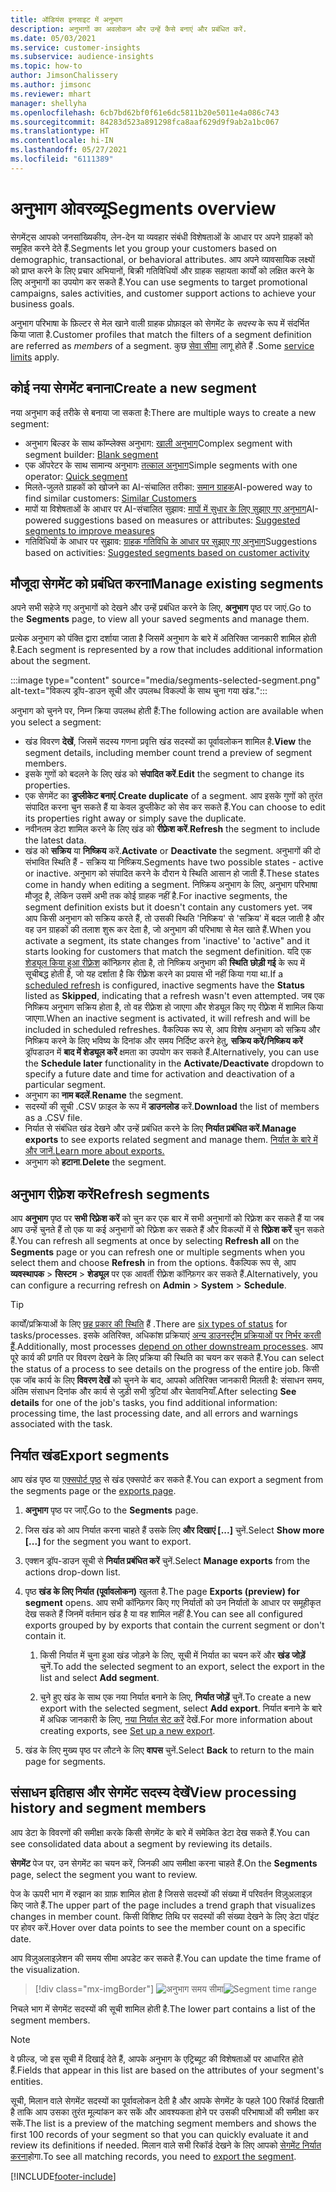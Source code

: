 ```yaml
---
title: ऑडियंस इनसाइट में अनुभाग
description: अनुभागों का अवलोकन और उन्हें कैसे बनाएं और प्रबंधित करें.
ms.date: 05/03/2021
ms.service: customer-insights
ms.subservice: audience-insights
ms.topic: how-to
author: JimsonChalissery
ms.author: jimsonc
ms.reviewer: mhart
manager: shellyha
ms.openlocfilehash: 6cb7bd62bf0f61e6dc5811b20e5011e4a086c743
ms.sourcegitcommit: 84283d523a891298fca8aaf629d9f9ab2a1bc067
ms.translationtype: HT
ms.contentlocale: hi-IN
ms.lasthandoff: 05/27/2021
ms.locfileid: "6111389"
---
```

# <a name="segments-overview"></a><span data-ttu-id="2a76d-103">अनुभाग ओवरव्यू</span><span class="sxs-lookup"><span data-stu-id="2a76d-103">Segments overview</span></span>

<span data-ttu-id="2a76d-104">सेगमेंट्स आपको जनसांख्यिकीय, लेन-देन या व्यवहार संबंधी विशेषताओं के आधार पर अपने ग्राहकों को समूहित करने देते हैं.</span><span class="sxs-lookup"><span data-stu-id="2a76d-104">Segments let you group your customers based on demographic, transactional, or behavioral attributes.</span></span> <span data-ttu-id="2a76d-105">आप अपने व्यावसायिक लक्ष्यों को प्राप्त करने के लिए प्रचार अभियानों, बिक्री गतिविधियों और ग्राहक सहायता कार्यों को लक्षित करने के लिए अनुभागों का उपयोग कर सकते हैं.</span><span class="sxs-lookup"><span data-stu-id="2a76d-105">You can use segments to target promotional campaigns, sales activities, and customer support actions to achieve your business goals.</span></span>

<span data-ttu-id="2a76d-106">अनुभाग परिभाषा के फ़िल्टर से मेल खाने वाली ग्राहक प्रोफ़ाइल को सेगमेंट के *सदस्य* के रूप में संदर्भित किया जाता है.</span><span class="sxs-lookup"><span data-stu-id="2a76d-106">Customer profiles that match the filters of a segment definition are referred as *members* of a segment.</span></span> <span data-ttu-id="2a76d-107">कुछ [सेवा सीमा](service-limits.md) लागू होते हैं .</span><span class="sxs-lookup"><span data-stu-id="2a76d-107">Some [service limits](service-limits.md) apply.</span></span>

## <a name="create-a-new-segment"></a><span data-ttu-id="2a76d-108">कोई नया सेगमेंट बनाना</span><span class="sxs-lookup"><span data-stu-id="2a76d-108">Create a new segment</span></span>

<span data-ttu-id="2a76d-109">नया अनुभाग कई तरीके से बनाया जा सकता है:</span><span class="sxs-lookup"><span data-stu-id="2a76d-109">There are multiple ways to create a new segment:</span></span> 

- <span data-ttu-id="2a76d-110">अनुभाग बिल्डर के साथ कॉम्प्लेक्स अनुभाग: [खाली अनुभाग](segment-builder.md#create-a-new-segment)</span><span class="sxs-lookup"><span data-stu-id="2a76d-110">Complex segment with segment builder: [Blank segment](segment-builder.md#create-a-new-segment)</span></span>
- <span data-ttu-id="2a76d-111">एक ऑपरेटर के साथ सामान्य अनुभागः [तत्काल अनुभाग](segment-builder.md#quick-segments)</span><span class="sxs-lookup"><span data-stu-id="2a76d-111">Simple segments with one operator: [Quick segment](segment-builder.md#quick-segments)</span></span>
- <span data-ttu-id="2a76d-112">मिलते-जुलते ग्राहकों को खोजने का AI-संचालित तरीका: [समान ग्राहक](find-similar-customer-segments.md)</span><span class="sxs-lookup"><span data-stu-id="2a76d-112">AI-powered way to find similar customers: [Similar Customers](find-similar-customer-segments.md)</span></span>
- <span data-ttu-id="2a76d-113">मापों या विशेषताओं के आधार पर AI-संचालित सुझाव: [मापों में सुधार के लिए सुझाए गए अनुभाग](suggested-segments.md)</span><span class="sxs-lookup"><span data-stu-id="2a76d-113">AI-powered suggestions based on measures or attributes: [Suggested segments to improve measures](suggested-segments.md)</span></span>
- <span data-ttu-id="2a76d-114">गतिविधियों के आधार पर सुझाव: [ग्राहक गतिविधि के आधार पर सुझाए गए अनुभाग](suggested-segments-activity.md)</span><span class="sxs-lookup"><span data-stu-id="2a76d-114">Suggestions based on activities: [Suggested segments based on customer activity](suggested-segments-activity.md)</span></span>

## <a name="manage-existing-segments"></a><span data-ttu-id="2a76d-115">मौजूदा सेगमेंट को प्रबंधित करना</span><span class="sxs-lookup"><span data-stu-id="2a76d-115">Manage existing segments</span></span>

<span data-ttu-id="2a76d-116">अपने सभी सहेजे गए अनुभागों को देखने और उन्हें प्रबंधित करने के लिए, **अनुभाग** पृष्ठ पर जाएं.</span><span class="sxs-lookup"><span data-stu-id="2a76d-116">Go to the **Segments** page, to view all your saved segments and manage them.</span></span>

<span data-ttu-id="2a76d-117">प्रत्येक अनुभाग को पंक्ति द्वारा दर्शाया जाता है जिसमें अनुभाग के बारे में अतिरिक्त जानकारी शामिल होती है.</span><span class="sxs-lookup"><span data-stu-id="2a76d-117">Each segment is represented by a row that includes additional information about the segment.</span></span>

:::image type="content" source="media/segments-selected-segment.png" alt-text="विकल्प ड्रॉप-डाउन सूची और उपलब्ध विकल्पों के साथ चुना गया खंड.":::

<span data-ttu-id="2a76d-119">अनुभाग को चुनने पर, निम्न क्रिया उपलब्ध होती हैं:</span><span class="sxs-lookup"><span data-stu-id="2a76d-119">The following action are available when you select a segment:</span></span>

- <span data-ttu-id="2a76d-120">खंड विवरण **देखें**, जिसमें सदस्य गणना प्रवृत्ति खंड सदस्यों का पूर्वावलोकन शामिल है.</span><span class="sxs-lookup"><span data-stu-id="2a76d-120">**View** the segment details, including member count trend a preview of segment members.</span></span>
- <span data-ttu-id="2a76d-121">इसके गुणों को बदलने के लिए खंड को **संपादित करें**.</span><span class="sxs-lookup"><span data-stu-id="2a76d-121">**Edit** the segment to change its properties.</span></span>
- <span data-ttu-id="2a76d-122">एक सेगमेंट का **डुप्लीकेट बनाएं**.</span><span class="sxs-lookup"><span data-stu-id="2a76d-122">**Create duplicate** of a segment.</span></span> <span data-ttu-id="2a76d-123">आप इसके गुणों को तुरंत संपादित करना चुन सकते हैं या केवल डुप्लीकेट को सेव कर सकते हैं.</span><span class="sxs-lookup"><span data-stu-id="2a76d-123">You can choose to edit its properties right away or simply save the duplicate.</span></span>
- <span data-ttu-id="2a76d-124">नवीनतम डेटा शामिल करने के लिए खंड को **रीफ़्रेश करें**.</span><span class="sxs-lookup"><span data-stu-id="2a76d-124">**Refresh** the segment to include the latest data.</span></span>
- <span data-ttu-id="2a76d-125">खंड को **सक्रिय** या **निष्क्रिय** करें.</span><span class="sxs-lookup"><span data-stu-id="2a76d-125">**Activate** or **Deactivate** the segment.</span></span> <span data-ttu-id="2a76d-126">अनुभागों की दो संभावित स्थिति हैं - सक्रिय या निष्क्रिय.</span><span class="sxs-lookup"><span data-stu-id="2a76d-126">Segments have two possible states - active or inactive.</span></span> <span data-ttu-id="2a76d-127">अनुभाग को संपादित करने के दौरान ये स्थिति आसान हो जाती हैं.</span><span class="sxs-lookup"><span data-stu-id="2a76d-127">These states come in handy when editing a segment.</span></span> <span data-ttu-id="2a76d-128">निष्क्रिय अनुभाग के लिए, अनुभाग परिभाषा मौजूद है, लेकिन उसमें अभी तक कोई ग्राहक नहीं है.</span><span class="sxs-lookup"><span data-stu-id="2a76d-128">For inactive segments, the segment definition exists but it doesn't contain any customers yet.</span></span> <span data-ttu-id="2a76d-129">जब आप किसी अनुभाग को सक्रिय करते हैं, तो उसकी स्थिति 'निष्क्रिय' से 'सक्रिय' में बदल जाती है और वह उन ग्राहकों की तलाश शुरू कर देता है, जो अनुभाग की परिभाषा से मेल खाते हैं.</span><span class="sxs-lookup"><span data-stu-id="2a76d-129">When you activate a segment, its state changes from 'inactive' to 'active" and it starts looking for customers that match the segment definition.</span></span> <span data-ttu-id="2a76d-130">यदि एक [शेड्यूल किया हुआ रीफ़्रेश](system.md#schedule-tab) कॉन्फ़िगर होता है, तो निष्क्रिय अनुभाग की **स्थिति** **छोड़ी गई** के रूप में सूचीबद्ध होती है, जो यह दर्शाता है कि रीफ़्रेश करने का प्रयास भी नहीं किया गया था.</span><span class="sxs-lookup"><span data-stu-id="2a76d-130">If a [scheduled refresh](system.md#schedule-tab) is configured, inactive segments have the **Status** listed as **Skipped**, indicating that a refresh wasn't even attempted.</span></span> <span data-ttu-id="2a76d-131">जब एक निष्क्रिय अनुभाग सक्रिय होता है, तो वह रीफ़्रेश हो जाएगा और शेड्यूल किए गए रीफ़्रेश में शामिल किया जाएगा.</span><span class="sxs-lookup"><span data-stu-id="2a76d-131">When an inactive segment is activated, it will refresh and will be included in scheduled refreshes.</span></span>
  <span data-ttu-id="2a76d-132">वैकल्पिक रूप से, आप विशेष अनुभाग को सक्रिय और निष्क्रिय करने के लिए भविष्य के दिनांक और समय निर्दिष्ट करने हेतु, **सक्रिय करें/निष्क्रिय करें** ड्रॉपडाउन में **बाद में शेड्यूल करें** क्षमता का उपयोग कर सकते हैं.</span><span class="sxs-lookup"><span data-stu-id="2a76d-132">Alternatively, you can use the **Schedule later** functionality in the **Activate/Deactivate** dropdown to specify a future date and time for activation and deactivation of a particular segment.</span></span>
- <span data-ttu-id="2a76d-133">अनुभाग का **नाम बदलें**.</span><span class="sxs-lookup"><span data-stu-id="2a76d-133">**Rename** the segment.</span></span>
- <span data-ttu-id="2a76d-134">सदस्यों की सूची .CSV फ़ाइल के रूप में **डाउनलोड** करें.</span><span class="sxs-lookup"><span data-stu-id="2a76d-134">**Download** the list of members as a .CSV file.</span></span>
- <span data-ttu-id="2a76d-135">निर्यात से संबंधित खंड देखने और उन्हें प्रबंधित करने के लिए **निर्यात प्रबंधित करें**.</span><span class="sxs-lookup"><span data-stu-id="2a76d-135">**Manage exports** to see exports related segment and manage them.</span></span> [<span data-ttu-id="2a76d-136">निर्यात के बारे में और जानें.</span><span class="sxs-lookup"><span data-stu-id="2a76d-136">Learn more about exports.</span></span>](export-destinations.md)
- <span data-ttu-id="2a76d-137">अनुभाग को **हटाना**.</span><span class="sxs-lookup"><span data-stu-id="2a76d-137">**Delete** the segment.</span></span>

## <a name="refresh-segments"></a><span data-ttu-id="2a76d-138">अनुभाग रीफ़्रेश करें</span><span class="sxs-lookup"><span data-stu-id="2a76d-138">Refresh segments</span></span>

<span data-ttu-id="2a76d-139">आप **अनुभाग** पृष्ठ पर **सभी रिफ़्रेश करें** को चुन कर एक बार में सभी अनुभागों को रिफ़्रेश कर सकते हैं या जब आप उन्हें चुनते हैं तो एक या कई अनुभागों को रिफ़्रेश कर सकते हैं और विकल्पों में से **रिफ़्रेश करें** चुन सकते हैं.</span><span class="sxs-lookup"><span data-stu-id="2a76d-139">You can refresh all segments at once by selecting **Refresh all** on the **Segments** page or you can refresh one or multiple segments when you select them and choose **Refresh** in from the options.</span></span> <span data-ttu-id="2a76d-140">वैकल्पिक रूप से, आप **व्यवस्थापक** > **सिस्टम** > **शेड्यूल** पर एक आवर्ती रीफ़्रेश कॉन्फ़िगर कर सकते हैं.</span><span class="sxs-lookup"><span data-stu-id="2a76d-140">Alternatively, you can configure a recurring refresh on **Admin** > **System** > **Schedule**.</span></span>

> [!TIP]
> <span data-ttu-id="2a76d-141">कार्यों/प्रक्रियाओं के लिए [छह प्रकार की स्थिति](system.md#status-types) हैं .</span><span class="sxs-lookup"><span data-stu-id="2a76d-141">There are [six types of status](system.md#status-types) for tasks/processes.</span></span> <span data-ttu-id="2a76d-142">इसके अतिरिक्त, अधिकांश प्रक्रियाएं [अन्य डाउनस्ट्रीम प्रक्रियाओं पर निर्भर करती हैं](system.md#refresh-policies).</span><span class="sxs-lookup"><span data-stu-id="2a76d-142">Additionally, most processes [depend on other downstream processes](system.md#refresh-policies).</span></span> <span data-ttu-id="2a76d-143">आप पूरे कार्य की प्रगति पर विवरण देखने के लिए प्रक्रिया की स्थिति का चयन कर सकते हैं.</span><span class="sxs-lookup"><span data-stu-id="2a76d-143">You can select the status of a process to see details on the progress of the entire job.</span></span> <span data-ttu-id="2a76d-144">किसी एक जॉब कार्य के लिए **विवरण देखें** को चुनने के बाद, आपको अतिरिक्त जानकारी मिलती है: संसाधन समय, अंतिम संसाधन दिनांक और कार्य से जुड़ी सभी त्रुटियां और चेतावनियाँ.</span><span class="sxs-lookup"><span data-stu-id="2a76d-144">After selecting **See details** for one of the job's tasks, you find additional information: processing time, the last processing date, and all errors and warnings associated with the task.</span></span>

## <a name="export-segments"></a><span data-ttu-id="2a76d-145">निर्यात खंड</span><span class="sxs-lookup"><span data-stu-id="2a76d-145">Export segments</span></span>

<span data-ttu-id="2a76d-146">आप खंड पृष्ठ या [एक्सपोर्ट पृष्ठ](export-destinations.md) से खंड एक्सपोर्ट कर सकते हैं.</span><span class="sxs-lookup"><span data-stu-id="2a76d-146">You can export a segment from the segments page or the [exports page](export-destinations.md).</span></span> 

1. <span data-ttu-id="2a76d-147">**अनुभाग** पृष्ठ पर जाएँ.</span><span class="sxs-lookup"><span data-stu-id="2a76d-147">Go to the **Segments** page.</span></span>

1. <span data-ttu-id="2a76d-148">जिस खंड को आप निर्यात करना चाहते हैं उसके लिए **और दिखाएं [...]** चुनें.</span><span class="sxs-lookup"><span data-stu-id="2a76d-148">Select **Show more [...]** for the segment you want to export.</span></span>

1. <span data-ttu-id="2a76d-149">एक्शन ड्रॉप-डाउन सूची से **निर्यात प्रबंधित करें** चुनें.</span><span class="sxs-lookup"><span data-stu-id="2a76d-149">Select **Manage exports** from the actions drop-down list.</span></span>

1. <span data-ttu-id="2a76d-150">पृष्ठ **खंड के लिए निर्यात (पूर्वावलोकन)** खुलता है.</span><span class="sxs-lookup"><span data-stu-id="2a76d-150">The page **Exports (preview) for segment** opens.</span></span> <span data-ttu-id="2a76d-151">आप सभी कॉन्फ़िगर किए गए निर्यातों को उन निर्यातों के आधार पर समूहीकृत देख सकते हैं जिनमें वर्तमान खंड है या वह शामिल नहीं है.</span><span class="sxs-lookup"><span data-stu-id="2a76d-151">You can see all configured exports grouped by by exports that contain the current segment or don't contain it.</span></span>

   1. <span data-ttu-id="2a76d-152">किसी निर्यात में चुना हुआ खंड जोड़ने के लिए, सूची में निर्यात का चयन करें और **खंड जोड़ें** चुनें.</span><span class="sxs-lookup"><span data-stu-id="2a76d-152">To add the selected segment to an export, select the export in the list and select **Add segment**.</span></span>

   1. <span data-ttu-id="2a76d-153">चुने हुए खंड के साथ एक नया निर्यात बनाने के लिए, **निर्यात जोड़ें** चुनें.</span><span class="sxs-lookup"><span data-stu-id="2a76d-153">To create a new export with the selected segment, select **Add export**.</span></span> <span data-ttu-id="2a76d-154">निर्यात बनाने के बारे में अधिक जानकारी के लिए, [नया निर्यात सेट करें](export-destinations.md#set-up-a-new-export) देखें.</span><span class="sxs-lookup"><span data-stu-id="2a76d-154">For more information about creating exports, see [Set up a new export](export-destinations.md#set-up-a-new-export).</span></span>

1. <span data-ttu-id="2a76d-155">खंड के लिए मुख्य पृष्ठ पर लौटने के लिए **वापस** चुनें.</span><span class="sxs-lookup"><span data-stu-id="2a76d-155">Select **Back** to return to the main page for segments.</span></span>

## <a name="view-processing-history-and-segment-members"></a><span data-ttu-id="2a76d-156">संसाधन इतिहास और सेगमेंट सदस्य देखें</span><span class="sxs-lookup"><span data-stu-id="2a76d-156">View processing history and segment members</span></span>

<span data-ttu-id="2a76d-157">आप डेटा के विवरणों की समीक्षा करके किसी सेगमेंट के बारे में समेकित डेटा देख सकते हैं.</span><span class="sxs-lookup"><span data-stu-id="2a76d-157">You can see consolidated data about a segment by reviewing its details.</span></span>

<span data-ttu-id="2a76d-158">**सेगमेंट** पेज पर, उन सेगमेंट का चयन करें, जिनकी आप समीक्षा करना चाहते हैं.</span><span class="sxs-lookup"><span data-stu-id="2a76d-158">On the **Segments** page, select the segment you want to review.</span></span>

<span data-ttu-id="2a76d-159">पेज के ऊपरी भाग में रुझान का ग्राफ़ शामिल होता है जिससे सदस्यों की संख्या में परिवर्तन विज़ुअलाइज़ किए जाते हैं.</span><span class="sxs-lookup"><span data-stu-id="2a76d-159">The upper part of the page includes a trend graph that visualizes changes in member count.</span></span> <span data-ttu-id="2a76d-160">किसी विशिष्ट तिथि पर सदस्यों की संख्या देखने के लिए डेटा पॉइंट पर होवर करें.</span><span class="sxs-lookup"><span data-stu-id="2a76d-160">Hover over data points to see the member count on a specific date.</span></span>

<span data-ttu-id="2a76d-161">आप विज़ुअलाइज़ेशन की समय सीमा अपडेट कर सकते हैं.</span><span class="sxs-lookup"><span data-stu-id="2a76d-161">You can update the time frame of the visualization.</span></span>

> [!div class="mx-imgBorder"]
> <span data-ttu-id="2a76d-162">![अनुभाग समय सीमा](media/segment-time-range.png "अनुभाग समय सीमा")</span><span class="sxs-lookup"><span data-stu-id="2a76d-162">![Segment time range](media/segment-time-range.png "Segment time range")</span></span>

<span data-ttu-id="2a76d-163">निचले भाग में सेगमेंट सदस्यों की सूची शामिल होती है.</span><span class="sxs-lookup"><span data-stu-id="2a76d-163">The lower part contains a list of the segment members.</span></span>

> [!NOTE]
> <span data-ttu-id="2a76d-164">वे फ़ील्ड, जो इस सूची में दिखाई देते हैं, आपके अनुभाग के एट्रिब्यूट की विशेषताओं पर आधारित होते हैं.</span><span class="sxs-lookup"><span data-stu-id="2a76d-164">Fields that appear in this list are based on the attributes of your segment's entities.</span></span>
>
><span data-ttu-id="2a76d-165">सूची, मिलान वाले सेगमेंट सदस्यों का पूर्वावलोकन देती है और आपके सेगमेंट के पहले 100 रिकॉर्ड दिखाती है ताकि आप उसका तुरंत मूल्यांकन कर सकें और आवश्यकता होने पर उसकी परिभाषाओं की समीक्षा कर सकें.</span><span class="sxs-lookup"><span data-stu-id="2a76d-165">The list is a preview of the matching segment members and shows the first 100 records of your segment so that you can quickly evaluate it and review its definitions if needed.</span></span> <span data-ttu-id="2a76d-166">मिलान वाले सभी रिकॉर्ड देखने के लिए आपको [सेगमेंट निर्यात करना](export-destinations.md)होगा.</span><span class="sxs-lookup"><span data-stu-id="2a76d-166">To see all matching records, you need to [export the segment](export-destinations.md).</span></span>

[!INCLUDE[footer-include](../includes/footer-banner.md)] 
